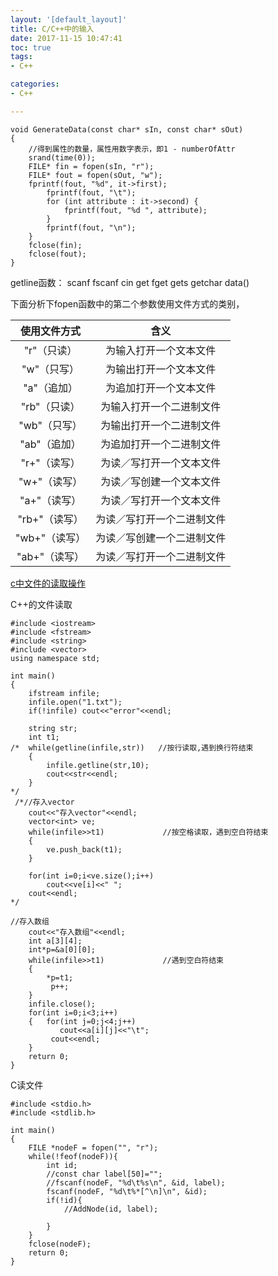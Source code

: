 ```yaml
---
layout: '[default_layout]'   
title: C/C++中的输入           
date: 2017-11-15 10:47:41  
toc: true                  
tags:                        
- C++

categories:                  
- C++

---
```

```
void GenerateData(const char* sIn, const char* sOut)
{
    //得到属性的数量，属性用数字表示，即1 - numberOfAttr
    srand(time(0));
    FILE* fin = fopen(sIn, "r");
    FILE* fout = fopen(sOut, "w");
    fprintf(fout, "%d", it->first);
        fprintf(fout, "\t");
        for (int attribute : it->second) {
            fprintf(fout, "%d ", attribute);
        }
        fprintf(fout, "\n");
    }
    fclose(fin);
    fclose(fout);
}
```
getline函数：
scanf
fscanf
cin
get
fget
gets
getchar
data()
<!--more-->

下面分析下fopen函数中的第二个参数使用文件方式的类别，


|使用文件方式  |含义|
|:-----:|:-----:|
|"r"（只读）| 为输入打开一个文本文件|
|"w"（只写）| 为输出打开一个文本文件|
|"a"（追加）| 为追加打开一个文本文件|
|"rb"（只读） |   为输入打开一个二进制文件|
|"wb"（只写）|    为输出打开一个二进制文件|
|"ab"（追加） |   为追加打开一个二进制文件|
|"r+"（读写） |   为读／写打开一个文本文件|
|"w+"（读写）|    为读／写创建一个文本文件|
|"a+"（读写） |   为读／写打开一个文本文件|
|"rb+"（读写）|   为读／写打开一个二进制文件|
|"wb+"（读写） |  为读／写创建一个二进制文件|
|"ab+"（读写） |  为读／写打开一个二进制文件|

[c中文件的读取操作](http://blog.csdn.net/u011484045/article/details/48730181)

C++的文件读取
```
#include <iostream>
#include <fstream>
#include <string>
#include <vector>
using namespace std;

int main()
{
    ifstream infile;
    infile.open("1.txt");
    if(!infile) cout<<"error"<<endl;

    string str;
    int t1;
/*  while(getline(infile,str))   //按行读取,遇到换行符结束
    {
        infile.getline(str,10);
        cout<<str<<endl;
    }
*/
 /*//存入vector
    cout<<"存入vector"<<endl;
    vector<int> ve;
    while(infile>>t1)             //按空格读取，遇到空白符结束
    {
        ve.push_back(t1);
    }

    for(int i=0;i<ve.size();i++)
        cout<<ve[i]<<" ";
    cout<<endl;
*/

//存入数组
    cout<<"存入数组"<<endl;
    int a[3][4];
    int*p=&a[0][0];
    while(infile>>t1)             //遇到空白符结束
    {
        *p=t1;
         p++;
    }
    infile.close();
    for(int i=0;i<3;i++)
    {   for(int j=0;j<4;j++)
           cout<<a[i][j]<<"\t";
         cout<<endl;
    }
    return 0;
}
```

C读文件
```
#include <stdio.h>
#include <stdlib.h>

int main()
{
    FILE *nodeF = fopen("", "r");
    while(!feof(nodeF)){
        int id;
        //const char label[50]="";
        //fscanf(nodeF, "%d\t%s\n", &id, label);
        fscanf(nodeF, "%d\t%*[^\n]\n", &id);
        if(!id){
            //AddNode(id, label);

        }
    }
    fclose(nodeF);
    return 0;
}
```







